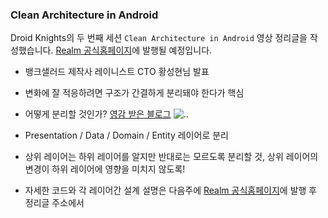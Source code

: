 ### Clean Architecture in Android

Droid Knights의 두 번째 세션 `Clean Architecture in Android` 영상 정리글을 작성했습니다. [Realm 공식홈페이지](https://realm.io/kr/news)에 발행될 예정입니다.

* 뱅크샐러드 제작사 레이니스트 CTO 황성현님 발표
* 변화에 잘 적응하려면 구조가 간결하게 분리돼야 한다가 핵심
* 어떻게 분리할 것인가? [영감 받은 블로그](https://fernandocejas.com/2014/09/03/architecting-android-the-clean-way/)
![..](https://fernandocejas.com/assets/migrated/clean_architecture1.png)

* Presentation / Data / Domain / Entity 레이어로 분리
* 상위 레이어는 하위 레이어를 알지만 반대로는 모르도록 분리할 것, 상위 레이어의 변경이 하위 레이어에 영향을 미치지 않도록!
* 자세한 코드와 각 레이어간 설계 설명은 다음주에 [Realm 공식홈페이지](https://realm.io/kr/news)에 발행 후 정리글 주소에서
